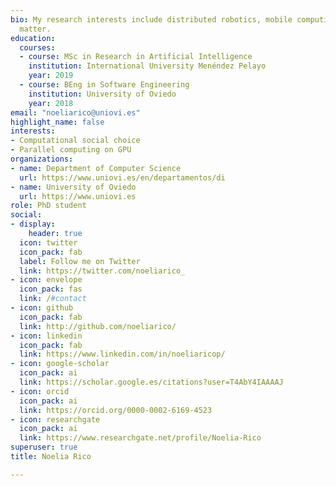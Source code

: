 ```yaml
---
bio: My research interests include distributed robotics, mobile computing and programmable
  matter.
education:
  courses:
  - course: MSc in Research in Artificial Intelligence
    institution: International University Menéndez Pelayo
    year: 2019
  - course: BEng in Software Engineering
    institution: University of Oviedo
    year: 2018
email: "noeliarico@uniovi.es"
highlight_name: false
interests:
- Computational social choice
- Parallel computing on GPU
organizations:
- name: Department of Computer Science
  url: https://www.uniovi.es/en/departamentos/di
- name: University of Oviedo
  url: https://www.uniovi.es
role: PhD student
social:
- display:
    header: true
  icon: twitter
  icon_pack: fab
  label: Follow me on Twitter
  link: https://twitter.com/noeliarico_
- icon: envelope
  icon_pack: fas
  link: /#contact
- icon: github
  icon_pack: fab
  link: http://github.com/noeliarico/
- icon: linkedin
  icon_pack: fab
  link: https://www.linkedin.com/in/noeliaricop/
- icon: google-scholar
  icon_pack: ai
  link: https://scholar.google.es/citations?user=T4AbY4IAAAAJ
- icon: orcid
  icon_pack: ai
  link: https://orcid.org/0000-0002-6169-4523
- icon: researchgate
  icon_pack: ai
  link: https://www.researchgate.net/profile/Noelia-Rico
superuser: true
title: Noelia Rico

---
```


<!--Nelson Bighetti is a professor of artificial intelligence at the Stanford AI Lab. His research interests include distributed robotics, mobile computing and programmable matter. He leads the Robotic Neurobiology group, which develops self-reconfiguring robots, systems of self-organizing robots, and mobile sensor networks.

Lorem ipsum dolor sit amet, consectetur adipiscing elit. Sed neque elit, tristique placerat feugiat ac, facilisis vitae arcu. Proin eget egestas augue. Praesent ut sem nec arcu pellentesque aliquet. Duis dapibus diam vel metus tempus vulputate.-->

<!-- {{< icon name="download" pack="fas" >}} Download my {{< staticref "uploads/demo_resume.pdf" "newtab" >}}resumé{{< /staticref >}}. -->
